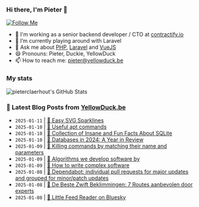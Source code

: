### Hi there, I'm Pieter 👋  
[![Follow Me](https://img.shields.io/github/followers/pieterclaerhout?label=Follow&style=social)](https://github.com/pieterclaerhout)

- 🏢 I'm working as a senior backend developer / CTO at [contractify.io](https://contractify.io)
- 🌱 I’m currently playing around with Laravel
- 💬 Ask me about [PHP](https://php.net), [Laravel](http://laravel.com) and [VueJS](https://vuejs.org)
- 😄 Pronouns: Pieter, Duckie, YellowDuck
- 📫 How to reach me: pieter@yellowduck.be

### My stats

![pieterclaerhout's GitHub Stats](https://github-readme-stats.vercel.app/api?username=pieterclaerhout&show_icons=true&count_private=true&line_height=40)

### 📩 Latest Blog Posts from [YellowDuck.be](https://www.yellowduck.be/)
<!-- BLOG-POST-LIST:START -->
- `2025-01-11` | [🔗 Easy SVG Sparklines](https://www.yellowduck.be/posts/easy-svg-sparklines)  
- `2025-01-10` | [🐥 Useful apt commands](https://www.yellowduck.be/posts/useful-apt-commands)  
- `2025-01-10` | [🔗 Collection of Insane and Fun Facts About SQLite](https://www.yellowduck.be/posts/collection-of-insane-and-fun-facts-about-sqlite)  
- `2025-01-10` | [🔗 Databases in 2024: A Year in Review](https://www.yellowduck.be/posts/databases-in-2024-a-year-in-review)  
- `2025-01-09` | [🐥 Killing commands by matching their name and parameters](https://www.yellowduck.be/posts/killing-commands-by-matching-their-name-and-parameters)  
- `2025-01-09` | [🔗 Algorithms we develop software by](https://www.yellowduck.be/posts/algorithms-we-develop-software-by)  
- `2025-01-09` | [🔗 How to write complex software](https://www.yellowduck.be/posts/how-to-write-complex-software)  
- `2025-01-08` | [🐥 Dependabot: individual pull requests for major updates and grouped for minor/patch updates](https://www.yellowduck.be/posts/dependabot-individual-pull-requests-for-major-updates-and-grouped-for-minor-patch-updates)  
- `2025-01-08` | [🔗 De Beste Zwift Beklimmingen: 7 Routes aanbevolen door experts](https://www.yellowduck.be/posts/de-beste-zwift-beklimmingen-7-routes-aanbevolen-door-experts)  
- `2025-01-08` | [🔗 Little Feed Reader on Bluesky](https://www.yellowduck.be/posts/little-feed-reader-on-bluesky)  

<!-- BLOG-POST-LIST:END -->
